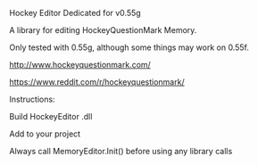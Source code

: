 Hockey Editor Dedicated for v0.55g

A library for editing HockeyQuestionMark Memory.

Only tested with 0.55g, although some things may work on 0.55f.


http://www.hockeyquestionmark.com/

https://www.reddit.com/r/hockeyquestionmark/


Instructions:

Build HockeyEditor .dll

Add to your project


Always call MemoryEditor.Init() before using any library calls
